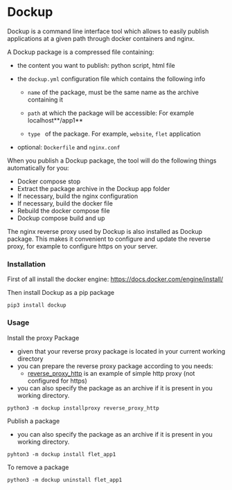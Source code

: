 # Dockup

Dockup is a command line interface tool which allows to easily publish applications at a given path through docker containers and nginx.

A Dockup package is a compressed file containing:

- the content you want to publish: python script, html file

- the `dockup.yml` configuration file which contains the following info

    - `name` of the package, must be the same name as the archive containing it
    - `path` at which the package will be accessible: For example localhost**/app1**

    - `type ` of the package. For example, `website`, `flet` application

- optional: `Dockerfile` and `nginx.conf`



When you publish a Dockup package, the tool will do the following things automatically for you:

- Docker compose stop
- Extract the package archive in the Dockup app folder
- If necessary, build the nginx configuration
- If necessary, build the docker file
- Rebuild the docker compose file
- Dockup compose build and up



The nginx reverse proxy used by Dockup is also installed as Dockup package. This makes it convenient to configure and update the reverse proxy, for example to configure https on your server.



### Installation

First of all install the docker engine: https://docs.docker.com/engine/install/

Then install Dockup as a pip package

```
pip3 install dockup
```



### Usage

Install the proxy Package

- given that your reverse proxy package is located in your current working directory
- you can prepare the reverse proxy package according to you needs:
    - [reverse_proxy_http](https://github.com/flokapi/dockup/tree/main/example_packages/reverse_proxy_http) is an example of simple http proxy (not configured for https)
- you can also specify the package as an archive if it is present in you working directory.

```
python3 -m dockup installproxy reverse_proxy_http
```



Publish a package

- you can also specify the package as an archive if it is present in you working directory.

```
pyhton3 -m dockup install flet_app1
```



To remove a package

```
python3 -m dockup uninstall flet_app1
```



